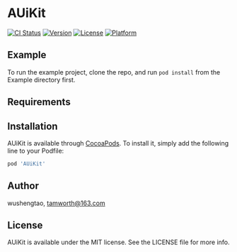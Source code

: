 # AUiKit

[![CI Status](https://img.shields.io/travis/wushengtao/AUiKit.svg?style=flat)](https://travis-ci.org/wushengtao/AUiKit)
[![Version](https://img.shields.io/cocoapods/v/AUiKit.svg?style=flat)](https://cocoapods.org/pods/AUiKit)
[![License](https://img.shields.io/cocoapods/l/AUiKit.svg?style=flat)](https://cocoapods.org/pods/AUiKit)
[![Platform](https://img.shields.io/cocoapods/p/AUiKit.svg?style=flat)](https://cocoapods.org/pods/AUiKit)

## Example

To run the example project, clone the repo, and run `pod install` from the Example directory first.

## Requirements

## Installation

AUiKit is available through [CocoaPods](https://cocoapods.org). To install
it, simply add the following line to your Podfile:

```ruby
pod 'AUiKit'
```

## Author

wushengtao, tamworth@163.com

## License

AUiKit is available under the MIT license. See the LICENSE file for more info.
